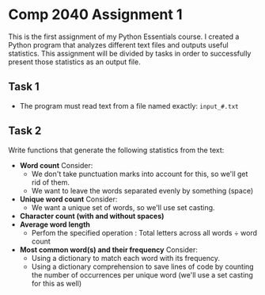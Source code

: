 # Comp 2040 Assignment 1
This is the first assignment of my Python Essentials course.
I created a Python program that analyzes different text files and outputs useful statistics.
This assignment will be divided by tasks in order to successfully present those statistics as an output file.
## Task 1
- The program must read text from a file named exactly:
`input_#.txt`
## Task 2
Write functions that generate the following statistics from the text:

- **Word count**
Consider:
    - We don't take punctuation marks into account for this, so we'll get rid of them.
    - We want to leave the words separated evenly by something (space)
- **Unique word count**
Consider:
    - We want a unique set of words, so we'll use set casting.
- **Character count (with and without spaces)**
- **Average word length**
    - Perfom the specified operation : Total letters across all words ÷ word count
- **Most common word(s) and their frequency**
Consider:
    - Using a dictionary to match each word with its frequency.
    - Using a dictionary comprehension to save lines of code by counting the number of occurrences per unique word (we'll use a set casting for this as well)